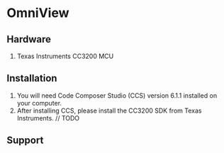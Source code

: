 OmniView
========

Hardware
--------
1. Texas Instruments CC3200 MCU

Installation
-----------
1. You will need Code Composer Studio (CCS) version 6.1.1 installed on your computer.
2. After installing CCS, please install the CC3200 SDK from Texas Instruments.
// TODO


Support
-------
